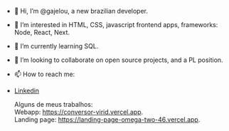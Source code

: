 - 👋 Hi, I’m @gajelou, a new brazilian developer.
- 👀 I’m interested in HTML, CSS, javascript frontend apps, frameworks: Node, React, Next.
- 🌱 I’m currently learning SQL.
- 💞️ I’m looking to collaborate on open source projects, and a PL position.
- 📫 How to reach me:
- <a href="[linkedin.com/in/gabriel-de-jesus-lourenço-49053727/](https://www.linkedin.com/in/gabriel-de-jesus-lourenço-49053727/)">Linkedin<a/>

  Alguns de meus trabalhos:<br/>
  Webapp: https://conversor-virid.vercel.app. <br/> Landing page: https://landing-page-omega-two-46.vercel.app.

<!---
gajelou/gajelou is a ✨ special ✨ repository because its `README.md` (this file) appears on your GitHub profile.
You can click the Preview link to take a look at your changes.
--->
